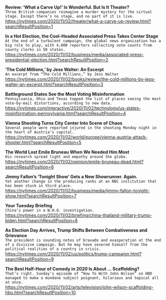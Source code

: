 **Review: ‘What a Carve Up!’ Is Wonderful. But Is It Theater?**\
`Three British companies reimagine a murder mystery for the virtual stage. Except there’s no stage, and no part of it is live.`\
https://nytimes.com/2020/11/02/theater/what-a-carve-up-review.html?searchResultPosition=1

**In a Hot Election, the Cool-Headed Associated Press Takes Center Stage**\
`At the end of a turbulent campaign, the global news organization has a big role to play, with 4,000 reporters collecting vote counts from county clerks in 50 states.`\
https://nytimes.com/2020/11/02/business/media/associated-press-presidential-election.html?searchResultPosition=2

**‘The Cold Millions,’ by Jess Walter: An Excerpt**\
`An excerpt from “The Cold Millions,” by Jess Walter`\
https://nytimes.com/2020/11/02/books/review/the-cold-millions-by-jess-walter-an-excerpt.html?searchResultPosition=3

**Battleground States See the Most Voting Misinformation**\
`Pennsylvania, Ohio and Texas topped the list of places seeing the most vote-by-mail distortions, according to new data.`\
https://nytimes.com/interactive/2020/11/02/technology/us-states-misinformation-pennsylvania.html?searchResultPosition=4

**Vienna Shooting Turns City Center Into Scene of Chaos**\
`Several people were reported injured in the shooting Monday night in the heart of Austria’s capital.`\
https://nytimes.com/2020/11/02/world/europe/vienna-austria-attack-shooter.html?searchResultPosition=5

**The World Lost Emile Bruneau When We Needed Him Most**\
`His research spread light and empathy around the globe.`\
https://nytimes.com/2020/11/02/opinion/emile-bruneau-dead.html?searchResultPosition=6

**Jimmy Fallon’s ‘Tonight Show’ Gets a New Showrunner. Again.**\
`Yet another change in the producing ranks at an NBC institution that has been stuck in third place.`\
https://nytimes.com/2020/11/02/business/media/jimmy-fallon-tonight-show.html?searchResultPosition=7

**Your Tuesday Briefing**\
`China’s power in a W.H.O. investigation.`\
https://nytimes.com/2020/11/02/briefing/china-thailand-military-trump-biden.html?searchResultPosition=8

**As Election Day Arrives, Trump Shifts Between Combativeness and Grievance**\
`The president is sounding notes of bravado and exasperation at the end of a divisive campaign. But he may have severed himself from the political realities of a country in crisis.`\
https://nytimes.com/2020/11/02/us/politics/trump-campaign.html?searchResultPosition=9

**The Best Half-Hour of Comedy in 2020 Is About … Scaffolding?**\
`That’s right. Sunday’s episode of “How To With John Wilson” on HBO managed to make a mundane subject poignant, hilarious and topical all at once.`\
https://nytimes.com/2020/11/02/arts/television/john-wilson-scaffolding-hbo.html?searchResultPosition=10

